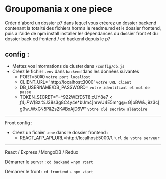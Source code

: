 #   Groupomania x one piece 

Créer d'abord un dossier p7 dans lequel vous créerez un dossier backend contenant la totalité des fichiers hormis le readme.md et le dossier frontend, puis a l'aide de npm install installer les dépendances du dossier front et du dossier back cd frontend / cd backend depuis le p7
## config :

-   Mettez vos informations de cluster dans  `/config/db.js`
-   Créez le fichier  `.env`  dans  `backend`  dans les données suivantes
    -   PORT=5000  `votre port localhost`
    -   CLIENT_URL= 'http://localhost:3000' `votre URL client`
    -   DB_USERNAME/DB_PASSWORD= `votre identifiant et mot de passe`
    - TOKEN_SECRET="=^922WEfD6T8:cUY8e$7<f4,_!PW$]8z.%J38s3g8C4y4e*bUm4]nrwU4E5m^g@=G|pBW&.;9z3c[g9w_WxGN5P&2s2K#BxAjD6W"  `votre clé secrète aléatoire`

----------

Front config :

-   Créez un fichier  `.env`  dans le dossier frontend :
    -   REACT_APP_API_URL=http://localhost:5000/`l'url de votre serveur`

-------

React / Express / MongoDB / Redux

Démarrer le server :  `cd backend` +`npm start`

Démarrer le front :  `cd frontend`  +  `npm start`
